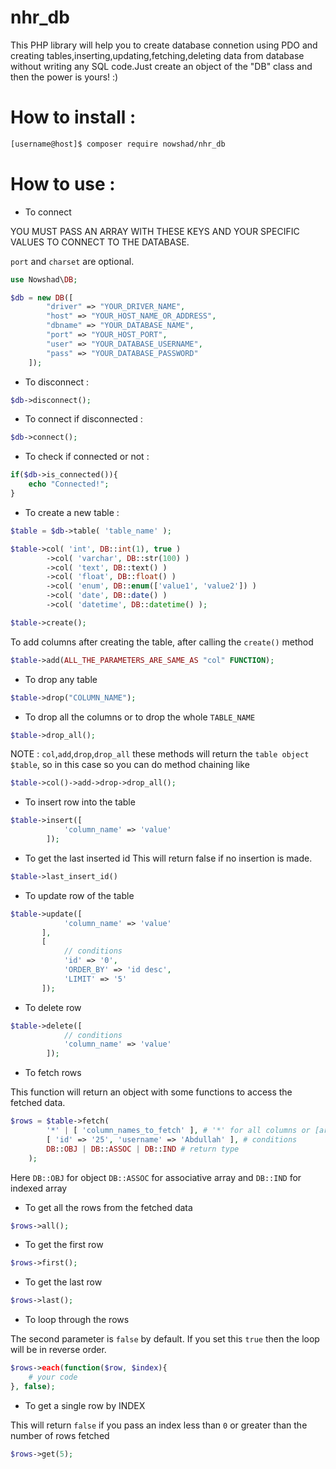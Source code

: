 # nhr_db
This PHP library will help you to create database connetion using PDO and creating tables,inserting,updating,fetching,deleting data from database without writing any SQL code.Just create an object of the "DB" class and then the power is yours! :)

# How to install :

```bash
[username@host]$ composer require nowshad/nhr_db
```

# How to use :

* To connect

YOU MUST PASS AN ARRAY WITH THESE KEYS AND YOUR SPECIFIC VALUES
TO CONNECT TO THE DATABASE.

```port``` and ```charset``` are optional.

```php
use Nowshad\DB;

$db = new DB([
        "driver" => "YOUR_DRIVER_NAME",
        "host" => "YOUR_HOST_NAME_OR_ADDRESS",
        "dbname" => "YOUR_DATABASE_NAME",
        "port" => "YOUR_HOST_PORT",
        "user" => "YOUR_DATABASE_USERNAME",
        "pass" => "YOUR_DATABASE_PASSWORD"
    ]);
```

* To disconnect :

```php
$db->disconnect();
```
* To connect if disconnected :

```php
$db->connect();
```

* To check if connected or not :

```php
if($db->is_connected()){
    echo "Connected!";
}
```

* To create a new table :

```php
$table = $db->table( 'table_name' );

$table->col( 'int', DB::int(1), true )
        ->col( 'varchar', DB::str(100) )
        ->col( 'text', DB::text() )
        ->col( 'float', DB::float() )
        ->col( 'enum', DB::enum(['value1', 'value2']) )
        ->col( 'date', DB::date() )
        ->col( 'datetime', DB::datetime() );

$table->create();
```

To add columns after creating the table, after calling the ```create()``` method

```php
$table->add(ALL_THE_PARAMETERS_ARE_SAME_AS "col" FUNCTION);
```

* To drop any table

```php
$table->drop("COLUMN_NAME");
```

* To drop all the columns or to drop the whole ```TABLE_NAME```

```php
$table->drop_all();
```

NOTE : ```col```,```add```,```drop```,```drop_all``` these methods will return the ```table object``` ```$table```, so in this case so you can do method chaining like

```php
$table->col()->add->drop->drop_all();
```

* To insert row into the table

```php
$table->insert([
            'column_name' => 'value'
        ]);
```

* To get the last inserted id
This will return false if no insertion is made.

```php
$table->last_insert_id()
```

* To update row of the table

```php
$table->update([
            'column_name' => 'value'
       ],
       [
            // conditions
            'id' => '0',
            'ORDER_BY' => 'id desc',
            'LIMIT' => '5'
       ]);
```

* To delete row
```php
$table->delete([
            // conditions
            'column_name' => 'value'
        ]);
```

* To fetch rows

This function will return an object with some functions to access the fetched data.
```php
$rows = $table->fetch(
        '*' | [ 'column_names_to_fetch' ], # '*' for all columns or [arrays_of_specific_columns]
        [ 'id' => '25', 'username' => 'Abdullah' ], # conditions
        DB::OBJ | DB::ASSOC | DB::IND # return type
    );
```

Here ```DB::OBJ``` for object ```DB::ASSOC``` for associative array and ```DB::IND``` for indexed array

* To get all the rows from the fetched data

```php
$rows->all();
```

* To get the first row

```php
$rows->first();
```

* To get the last row

```php
$rows->last();
```

* To loop through the rows

The second parameter is ```false``` by default. If you set this ```true``` then the loop will be in reverse order.

```php
$rows->each(function($row, $index){
    # your code
}, false);
```

* To get a single row by INDEX

This will return ```false``` if you pass an index less than ```0``` or greater than the number of rows fetched

```php
$rows->get(5);
```


